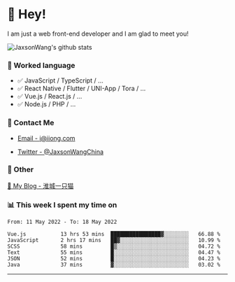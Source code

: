 # 👋 Hey!

I am just a web front-end developer and I am glad to meet you!

![JaxsonWang's github stats](https://github-readme-stats.vercel.app/api?username=JaxsonWang&&show_icons=true&&title_color=1abc9c&&icon_color=1abc9c)


### 📝 Worked language

- ✅ JavaScript / TypeScript / ...
- ✅ React Native / Flutter / UNI-App / Tora / ...
- ✅ Vue.js / React.js / ...
- ✅ Node.js / PHP / ...

### 📮 Contact Me

- [Email - i@iiong.com](mailto:i@iiong.com)

- [Twitter - @JaxsonWangChina](https://twitter.com/JaxsonWangChina)

### 🤪 Other

[📌 My Blog - 淮城一只猫](https://iiong.com)

### 📊 This week I spent my time on

<!--START_SECTION:waka-->

```text
From: 11 May 2022 - To: 18 May 2022

Vue.js           13 hrs 53 mins  ████████████████▓░░░░░░░░   66.88 %
JavaScript       2 hrs 17 mins   ██▓░░░░░░░░░░░░░░░░░░░░░░   10.99 %
SCSS             58 mins         █▒░░░░░░░░░░░░░░░░░░░░░░░   04.72 %
Text             55 mins         █░░░░░░░░░░░░░░░░░░░░░░░░   04.47 %
JSON             52 mins         █░░░░░░░░░░░░░░░░░░░░░░░░   04.23 %
Java             37 mins         ▓░░░░░░░░░░░░░░░░░░░░░░░░   03.02 %
```

<!--END_SECTION:waka-->

---
